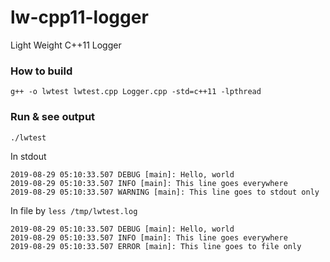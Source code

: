 # lw-cpp11-logger
Light Weight C++11 Logger

### How to build
```
g++ -o lwtest lwtest.cpp Logger.cpp -std=c++11 -lpthread
```

### Run & see output
```
./lwtest
```

In stdout
```
2019-08-29 05:10:33.507 DEBUG [main]: Hello, world
2019-08-29 05:10:33.507 INFO [main]: This line goes everywhere
2019-08-29 05:10:33.507 WARNING [main]: This line goes to stdout only
```

In file by `less /tmp/lwtest.log`
```
2019-08-29 05:10:33.507 DEBUG [main]: Hello, world
2019-08-29 05:10:33.507 INFO [main]: This line goes everywhere
2019-08-29 05:10:33.507 ERROR [main]: This line goes to file only
```
